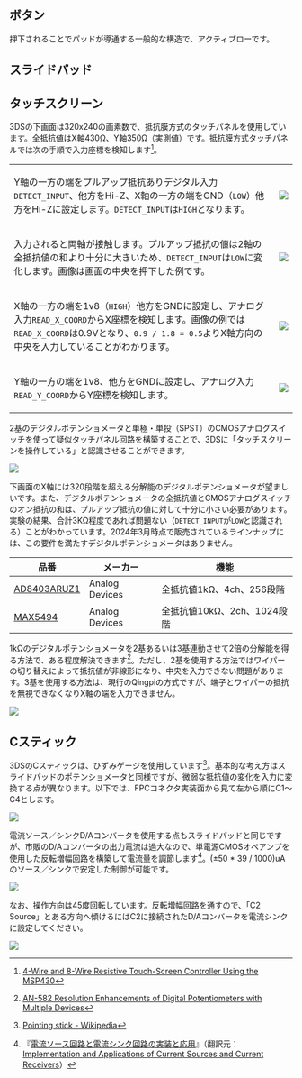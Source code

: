 ## ボタン

押下されることでパッドが導通する一般的な構造で、アクティブローです。

## スライドパッド

## タッチスクリーン

3DSの下画面は320x240の画素数で、抵抗膜方式のタッチパネルを使用しています。全抵抗値はX軸430Ω、Y軸350Ω（実測値）です。抵抗膜方式タッチパネルでは次の手順で入力座標を検知します[^1]。

[^1]: [4-Wire and 8-Wire Resistive Touch-Screen Controller Using the MSP430](https://web.archive.org/web/20140630073208/http://www.ti.com/lit/an/slaa384a/slaa384a.pdf)

<table>
<tr>
<td>

Y軸の一方の端をプルアップ抵抗ありデジタル入力`DETECT_INPUT`、他方をHi-Z、X軸の一方の端をGND（`LOW`）他方をHi-Zに設定します。`DETECT_INPUT`は`HIGH`となります。

</td>
<td>

![](./touchscreen_1.png)

</td>
</tr>
<tr>
<td>

入力されると両軸が接触します。プルアップ抵抗の値は2軸の全抵抗値の和より十分に大きいため、`DETECT_INPUT`は`LOW`に変化します。画像は画面の中央を押下した例です。

</td>
<td>

![](./touchscreen_2.png)

</td>
</tr>
<tr>
<td>

X軸の一方の端を1v8（`HIGH`）他方をGNDに設定し、アナログ入力`READ_X_COORD`からX座標を検知します。画像の例では`READ_X_COORD`は0.9Vとなり、`0.9 / 1.8 = 0.5`よりX軸方向の中央を入力していることがわかります。

</td>
<td>

![](./touchscreen_3.png)

</td>
</tr>
<tr>
<td>

Y軸の一方の端を1v8、他方をGNDに設定し、アナログ入力`READ_Y_COORD`からY座標を検知します。

</td>
<td>

![](./touchscreen_4.png)

</td>
</tr>
</table>

2基のデジタルポテンショメータと単極・単投（SPST）のCMOSアナログスイッチを使って疑似タッチパネル回路を構築することで、3DSに「タッチスクリーンを操作している」と認識させることができます。

![](./touchscreen_5.png)

下画面のX軸には320段階を超える分解能のデジタルポテンショメータが望ましいです。また、デジタルポテンショメータの全抵抗値とCMOSアナログスイッチのオン抵抗の和は、プルアップ抵抗の値に対して十分に小さい必要があります。実験の結果、合計3KΩ程度であれば問題ない（`DETECT_INPUT`が`LOW`と認識される）ことがわかっています。2024年3月時点で販売されているラインナップには、この要件を満たすデジタルポテンショメータはありません。

| 品番                                                          | メーカー       | 機能                        |
| ------------------------------------------------------------- | -------------- | --------------------------- |
| [AD8403ARUZ1](https://www.analog.com/en/products/ad8403.html) | Analog Devices | 全抵抗値1kΩ、4ch、256段階   |
| [MAX5494](https://www.analog.com/en/products/max5494.html)    | Analog Devices | 全抵抗値10kΩ、2ch、1024段階 |

1kΩのデジタルポテンショメータを2基あるいは3基連動させて2倍の分解能を得る方法で、ある程度解決できます[^2]。ただし、2基を使用する方法ではワイパーの切り替えによって抵抗値が非線形になり、中央を入力できない問題があります。3基を使用する方法は、現行のQingpiの方式ですが、端子とワイパーの抵抗を無視できなくなりX軸の端を入力できません。

[^2]: [AN-582 Resolution Enhancements of Digital Potentiometers with Multiple Devices](https://www.analog.com/media/en/technical-documentation/application-notes/an-582.pdf)

![](./touchscreen_6.png)

## Cスティック

3DSのCスティックは、ひずみゲージを使用しています[^3]。基本的な考え方はスライドパッドのポテンショメータと同様ですが、微弱な抵抗値の変化を入力に変換する点が異なります。以下では、FPCコネクタ実装面から見て左から順にC1～C4とします。

[^3]: [Pointing stick - Wikipedia](https://en.wikipedia.org/wiki/Pointing_stick)

![](./cstick_1.png)

電流ソース／シンクD/Aコンバータを使用する点もスライドパッドと同じですが、市販のD/Aコンバータの出力電流は過大なので、単電源CMOSオペアンプを使用した反転増幅回路を構築して電流量を調節します[^4]。(±50 * 39 / 1000)uAのソース／シンクで安定した制御が可能です。

[^4]: 『[電流ソース回路と電流シンク回路の実装と応用](https://www.ti.com/jp/lit/pdf/jaja186)』（翻訳元：[Implementation and Applications of Current Sources and Current Receivers](https://www.ti.com/lit/an/sboa046/sboa046.pdf)）

![](./cstick_2.png)

なお、操作方向は45度回転しています。反転増幅回路を通すので、「C2 Source」とある方向へ傾けるにはC2に接続されたD/Aコンバータを電流シンクに設定してください。

![](./cstick_3.png)